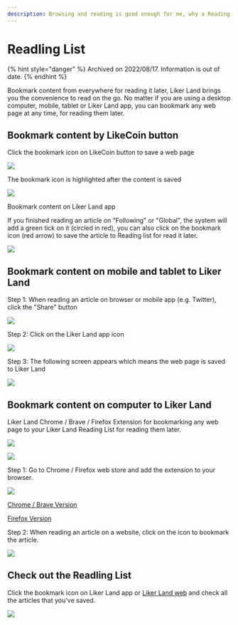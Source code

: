 ```yaml
---
description: Browsing and reading is good enough for me, why a Reading List?
---
```


# Readling List

{% hint style="danger" %}
Archived on 2022/08/17. Information is out of date.
{% endhint %}

Bookmark content from everywhere for reading it later, Liker Land brings you the convenience to read on the go. No matter if you are using a desktop computer, mobile, tablet or Liker Land app, you can bookmark any web page at any time, for reading them later.

## Bookmark content by LikeCoin button

Click the bookmark icon on LikeCoin button to save a web page&#x20;

![](../../../.gitbook/assets/likecoin-button-save-later-1.png)

The bookmark icon is highlighted after the content is saved

![](../../../.gitbook/assets/likecoin-button-save-later-2.png)

Bookmark content on Liker Land app


If you finished reading an article on "Following" or "Global", the system will add a green tick on it (circled in red), you can also click on the bookmark icon (red arrow) to save the article to Reading list for read it later.

![](../../../.gitbook/assets/saveitlater-en.png)

## Bookmark content on mobile and tablet to Liker Land

Step 1: When reading an article on browser or mobile app (e.g. Twitter), click the "Share" button

![](https://gblobscdn.gitbook.com/assets%2F-LL4mdaVjNgL6A1--PV0%2F-MF-k0N8KQO1RK3mjec0%2F-MF-n53DS3rtisxWw5HN%2Flikecoin-button-save-later-6.png?alt=media\&token=93a0a381-1837-425b-8877-f2a8eef2a694)

Step 2: Click on the Liker Land app icon

![](https://gblobscdn.gitbook.com/assets%2F-LL4mdaVjNgL6A1--PV0%2F-MF-k0N8KQO1RK3mjec0%2F-MF-nBS9AEUzIBmkOgL2%2Flikecoin-button-save-later-7.png?alt=media\&token=9a88e7d5-ec9a-4350-b4a0-12133e47a35d)

Step 3: The following screen appears which means the web page is saved to Liker Land

![](https://gblobscdn.gitbook.com/assets%2F-LL4mdaVjNgL6A1--PV0%2F-MF-k0N8KQO1RK3mjec0%2F-MF-nKi0-4O7XXTIOb2l%2Flikecoin-button-save-later-8.png?alt=media\&token=2bcb27be-8642-48d8-818b-89363e7488a0)

## Bookmark content on computer to Liker Land

Liker Land Chrome / Brave / Firefox Extension for bookmarking any web page to your Liker Land Reading List for reading them later.

![](https://gblobscdn.gitbook.com/assets%2F-LL4mdaVjNgL6A1--PV0%2F-M0XdKCUKxBBh31p83aF%2F-M0XgZRCTUOiwQgJ4B6Y%2FLiker%20Land%20Firefox%201.jpg?alt=media\&token=ddaf37c2-f2e3-4aa5-9d0e-9b9346faf7f9)

![](../../../.gitbook/assets/liker-land-firefox-2.jpg)

Step 1: Go to Chrome / Firefox web store and add the extension to your browser.

![](../../../.gitbook/assets/youtbe-en.png)

[Chrome / Brave Version](https://chrome.google.com/webstore/detail/liker-land/cjjcemdmkddjbofomfgjedpiifpgkjhe)

[Firefox Version](https://addons.mozilla.org/en-US/firefox/addon/liker-land/?src=search)

Step 2: When reading an article on a website, click on the icon to bookmark the article.

![](../../../.gitbook/assets/liker-land-firefox-3.png)

## Check out the Readling List

Click the bookmark icon on Liker Land app or [Liker Land web](https://liker.land/bookmarks) and check all the articles that you've saved.

![](../../../.gitbook/assets/likecoin-button-save-later-9-en.png)
